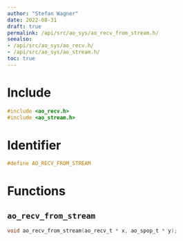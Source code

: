 ```yaml
---
author: "Stefan Wagner"
date: 2022-08-31
draft: true
permalink: /api/src/ao_sys/ao_recv_from_stream.h/
seealso:
- /api/src/ao_sys/ao_recv.h/
- /api/src/ao_sys/ao_stream.h/
toc: true
---
```


# Include

```c
#include <ao_recv.h>
#include <ao_stream.h>
```

# Identifier

```c
#define AO_RECV_FROM_STREAM
```

# Functions

## `ao_recv_from_stream`

```c
void ao_recv_from_stream(ao_recv_t * x, ao_spop_t * y);
```
